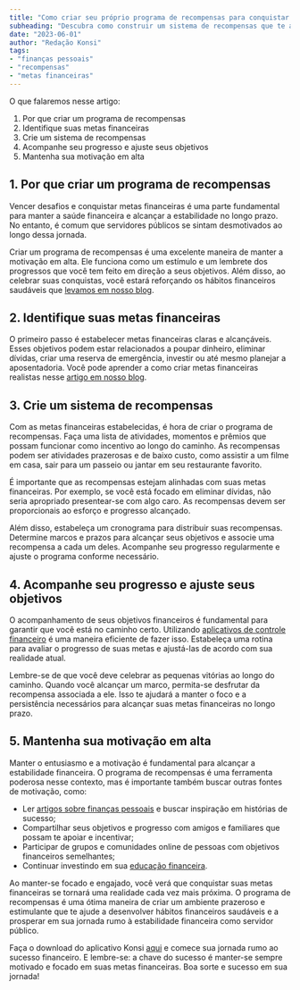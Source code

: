 ```yaml
---
title: "Como criar seu próprio programa de recompensas para conquistar suas metas financeiras como servidor público"
subheading: "Descubra como construir um sistema de recompensas que te auxilie a atingir suas metas financeiras e mantenha a motivação em alta."
date: "2023-06-01"
author: "Redação Konsi"
tags:
- "finanças pessoais"
- "recompensas"
- "metas financeiras"
---
```


O que falaremos nesse artigo:
1. Por que criar um programa de recompensas
2. Identifique suas metas financeiras
3. Crie um sistema de recompensas
4. Acompanhe seu progresso e ajuste seus objetivos
5. Mantenha sua motivação em alta

## 1. Por que criar um programa de recompensas

Vencer desafios e conquistar metas financeiras é uma parte fundamental para manter a saúde financeira e alcançar a estabilidade no longo prazo. No entanto, é comum que servidores públicos se sintam desmotivados ao longo dessa jornada.

Criar um programa de recompensas é uma excelente maneira de manter a motivação em alta. Ele funciona como um estímulo e um lembrete dos progressos que você tem feito em direção a seus objetivos. Além disso, ao celebrar suas conquistas, você estará reforçando os hábitos financeiros saudáveis que [levamos em nosso blog](https://konsi.com.br/postagens/4-habitos-financeiros-saudaveis-servidor-publico.md).

## 2. Identifique suas metas financeiras

O primeiro passo é estabelecer metas financeiras claras e alcançáveis. Esses objetivos podem estar relacionados a poupar dinheiro, eliminar dívidas, criar uma reserva de emergência, investir ou até mesmo planejar a aposentadoria. Você pode aprender a como criar metas financeiras realistas nesse [artigo em nosso blog](https://konsi.com.br/postagens/como-elaborar-metas-financeiras-realistas-para-servidores-pblicos.md).

## 3. Crie um sistema de recompensas

Com as metas financeiras estabelecidas, é hora de criar o programa de recompensas. Faça uma lista de atividades, momentos e prêmios que possam funcionar como incentivo ao longo do caminho. As recompensas podem ser atividades prazerosas e de baixo custo, como assistir a um filme em casa, sair para um passeio ou jantar em seu restaurante favorito.

É importante que as recompensas estejam alinhadas com suas metas financeiras. Por exemplo, se você está focado em eliminar dívidas, não seria apropriado presentear-se com algo caro. As recompensas devem ser proporcionais ao esforço e progresso alcançado.

Além disso, estabeleça um cronograma para distribuir suas recompensas. Determine marcos e prazos para alcançar seus objetivos e associe uma recompensa a cada um deles. Acompanhe seu progresso regularmente e ajuste o programa conforme necessário.

## 4. Acompanhe seu progresso e ajuste seus objetivos

O acompanhamento de seus objetivos financeiros é fundamental para garantir que você está no caminho certo. Utilizando [aplicativos de controle financeiro](https://konsi.com.br/postagens/aplicativo-de-controle-financeiro-confira-otimas-opcoes.md) é uma maneira eficiente de fazer isso. Estabeleça uma rotina para avaliar o progresso de suas metas e ajustá-las de acordo com sua realidade atual. 

Lembre-se de que você deve celebrar as pequenas vitórias ao longo do caminho. Quando você alcançar um marco, permita-se desfrutar da recompensa associada a ele. Isso te ajudará a manter o foco e a persistência necessários para alcançar suas metas financeiras no longo prazo.

## 5. Mantenha sua motivação em alta

Manter o entusiasmo e a motivação é fundamental para alcançar a estabilidade financeira. O programa de recompensas é uma ferramenta poderosa nesse contexto, mas é importante também buscar outras fontes de motivação, como:

- Ler [artigos sobre finanças pessoais](https://konsi.com.br/postagens) e buscar inspiração em histórias de sucesso;
- Compartilhar seus objetivos e progresso com amigos e familiares que possam te apoiar e incentivar;
- Participar de grupos e comunidades online de pessoas com objetivos financeiros semelhantes;
- Continuar investindo em sua [educação financeira](https://konsi.com.br/postagens/a-importncia-da-educao-financeira-para-servidores-pblicos-e-como-implement-la-em-sua-vida.md).

Ao manter-se focado e engajado, você verá que conquistar suas metas financeiras se tornará uma realidade cada vez mais próxima. O programa de recompensas é uma ótima maneira de criar um ambiente prazeroso e estimulante que te ajude a desenvolver hábitos financeiros saudáveis e a prosperar em sua jornada rumo à estabilidade financeira como servidor público.

Faça o download do aplicativo Konsi [aqui](https://konsi.com.br/aplicativo) e comece sua jornada rumo ao sucesso financeiro. E lembre-se: a chave do sucesso é manter-se sempre motivado e focado em suas metas financeiras. Boa sorte e sucesso em sua jornada!